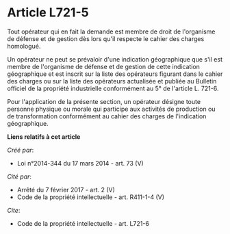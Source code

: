 # Article L721-5

Tout opérateur qui en fait la demande est membre de droit de l'organisme de défense et de gestion dès lors qu'il respecte le
cahier des charges homologué. 

Un opérateur ne peut se prévaloir d'une indication géographique que s'il est membre de l'organisme de défense et de gestion
de cette indication géographique et est inscrit sur la liste des opérateurs figurant dans le cahier des charges ou sur la
liste des opérateurs actualisée et publiée au Bulletin officiel de la propriété industrielle conformément au 5° de l'article
L. 721-6. 

Pour l'application de la présente section, un opérateur désigne toute personne physique ou morale qui participe aux activités
de production ou de transformation conformément au cahier des charges de l'indication géographique.

**Liens relatifs à cet article**

_Créé par_:

  - Loi n°2014-344 du 17 mars 2014 - art. 73 (V)

_Cité par_:

  - Arrêté du 7 février 2017 - art. 2 (V)
  - Code de la propriété intellectuelle - art. R411-1-4 (V)

_Cite_:

  - Code de la propriété intellectuelle - art. L721-6
